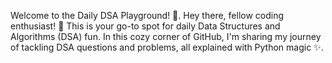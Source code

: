 
Welcome to the Daily DSA Playground! 🚀.
Hey there, fellow coding enthusiast! 👋 This is your go-to spot for daily Data Structures and Algorithms (DSA) fun. In this cozy corner of GitHub, I'm sharing my journey of tackling DSA questions and problems, all explained with Python magic ✨.